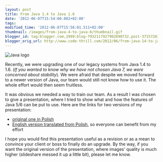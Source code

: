 ```yaml
---
layout: post
title: From Java 1.4 to Java 1.6
date: '2012-06-07T15:54:00.002+02:00'
tags:
modified_time: '2012-06-07T15:56:01.511+02:00'
thumbnail: /images/from-java-4-to-java-6/thumbnail.gif
blogger_id: tag:blogger.com,1999:blog-7932117927902690732.post-3715726382115682409
blogger_orig_url: http://www.code-thrill.com/2012/06/from-java-14-to-java-16.html
---
```

<img src="/images/from-java-4-to-java-6/javalogo52x88.gif" title="Java logo" class="float-left" />

<p>Recently, we were upgrading one of our legacy systems from Java 1.4 to 1.6. (<cite>If you wanted to know why we have not chosen Java 7, we were concerned about stability</cite>). We were afraid that despite we moved forward to a newer version of Java, our team would still not know how to use it. The whole effort would then seem fruitless.</p>

<p style="clear: both">It was obvious we needed a way to train our team. As a result I was chosen to give a presentation, where I tried to show what and how the features of Java 5/6 can be put to use. Here are the links for two versions of my presentation:</p>
<ul>  
	<li><a href="http://www.slideshare.net/MateuszBukowicz/od-javy-14-do-javy-16">original one in Polish</a></li>  
	<li><a href="http://www.slideshare.net/MateuszBukowicz/what-is-so-great-about-java-6">English version translated from Polish</a>, so everyone can benefit from my effort</li>
</ul>

<p>I hope you would find this presentation useful as a revision or as a mean to convince your client or boss to finally do an upgrade. By the way, if you want the original version of the presentation, where images' quality is much higher (slideshare messed it up a little bit), please let me know.</p>
